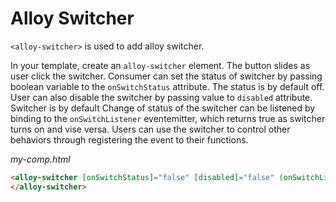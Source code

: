 # Alloy Switcher

`<alloy-switcher>` is used to add alloy switcher.

In your template, create an `alloy-switcher` element. The button slides as user click the switcher. Consumer can set the status of switcher by passing boolean variable to the `onSwitchStatus` attribute. The status is by default off. User can also disable the switcher by passing value to `disabled` attribute. Switcher is by default Change of status of the switcher can be listened by binding to the `onSwitchListener` eventemitter, which returns true as switcher turns on and vise versa. Users can use the switcher to control other behaviors through registering the event to their functions.

*my-comp.html*
```html
<alloy-switcher [onSwitchStatus]="false" [disabled]="false" (onSwitchListener)="onSwitch($event)">
</alloy-switcher>
```
